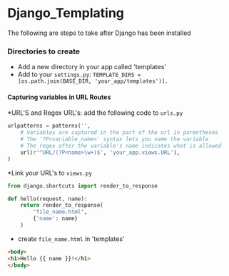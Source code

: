 # Django_Templating

The following are steps to take after Django has been installed

### Directories to create
* Add a new directory in your app called 'templates'
* Add to your <code>settings.py</code>: <code>TEMPLATE_DIRS = [os.path.join(BASE_DIR, 'your_app/templates')]. </code>


#### Capturing variables in URL Routes
*URL'S and Regex URL's: add the following code to <code>urls.py</code>
````python 
urlpatterns = patterns('',
    # Variables are captured in the part of the url in parentheses
    # The '?P<variable_name>' syntax lets you name the variable
    # The regex after the variable's name indicates what is allowed
    url(r'^URL/(?P<name>\w+)$', 'your_app.views.URL'),
)
````
*Link your URL's to <code>views.py</code>
````python
from django.shortcuts import render_to_response

def hello(request, name):
    return render_to_response(
        "file_name.html",
        {'name': name}
    )
````
* create <code>file_name.html</code> in 'templates'
```HTML
<body>
<h1>Hello {{ name }}!</h1>
</body>
```
